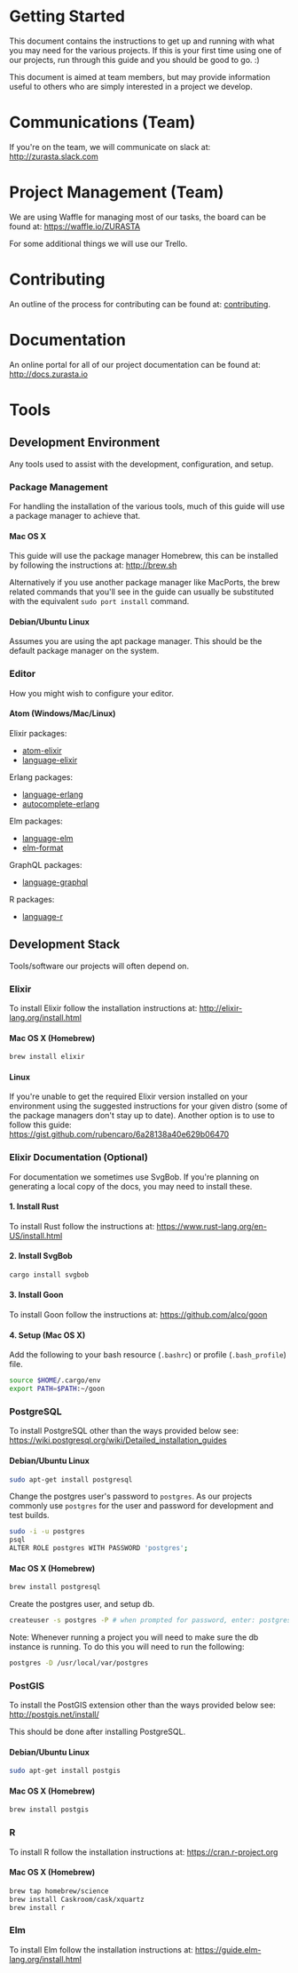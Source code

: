 Getting Started
===============

This document contains the instructions to get up and running with what you may need for the various projects. If this is your first time using one of our projects, run through this guide and you should be good to go. :)

This document is aimed at team members, but may provide information useful to others who are simply interested in a project we develop.


Communications (Team)
=====================

If you're on the team, we will communicate on slack at: http://zurasta.slack.com


Project Management (Team)
=========================

We are using Waffle for managing most of our tasks, the board can be found at: https://waffle.io/ZURASTA

For some additional things we will use our Trello.


Contributing
============

An outline of the process for contributing can be found at: [contributing](contributing.md).


Documentation
=============

An online portal for all of our project documentation can be found at: http://docs.zurasta.io


Tools
=====

Development Environment
-----------------------

Any tools used to assist with the development, configuration, and setup.


### Package Management

For handling the installation of the various tools, much of this guide will use a package manager to achieve that.

#### Mac OS X

This guide will use the package manager Homebrew, this can be installed by following the instructions at: http://brew.sh

Alternatively if you use another package manager like MacPorts, the brew related commands that you'll see in the guide can usually be substituted with the equivalent `sudo port install` command.

#### Debian/Ubuntu Linux

Assumes you are using the apt package manager. This should be the default package manager on the system.


### Editor

How you might wish to configure your editor.

#### Atom (Windows/Mac/Linux)

Elixir packages:

* [atom-elixir](https://atom.io/packages/atom-elixir)
* [language-elixir](https://atom.io/packages/language-elixir)

Erlang packages:

* [language-erlang](https://atom.io/packages/language-erlang)
* [autocomplete-erlang](https://atom.io/packages/autocomplete-erlang)

Elm packages:

* [language-elm](https://atom.io/packages/language-elm)
* [elm-format](https://atom.io/packages/elm-format)

GraphQL packages:

* [language-graphql](https://atom.io/packages/language-graphql)

R packages:

* [language-r](https://atom.io/packages/language-r)


Development Stack
-----------------

Tools/software our projects will often depend on.


### Elixir

To install Elixir follow the installation instructions at: http://elixir-lang.org/install.html

#### Mac OS X (Homebrew)

```bash
brew install elixir
```

#### Linux

If you're unable to get the required Elixir version installed on your environment using the suggested instructions for your given distro (some of the package managers don't stay up to date). Another option is to use to follow this guide: https://gist.github.com/rubencaro/6a28138a40e629b06470


### Elixir Documentation (Optional)

For documentation we sometimes use SvgBob. If you're planning on generating a local copy of the docs, you may need to install these.

#### 1. Install Rust

To install Rust follow the instructions at: https://www.rust-lang.org/en-US/install.html

#### 2. Install SvgBob

```bash
cargo install svgbob
```

#### 3. Install Goon

To install Goon follow the instructions at: https://github.com/alco/goon

#### 4. Setup (Mac OS X)

Add the following to your bash resource (`.bashrc`) or profile (`.bash_profile`) file.

```bash
source $HOME/.cargo/env
export PATH=$PATH:~/goon
```


### PostgreSQL

To install PostgreSQL other than the ways provided below see: https://wiki.postgresql.org/wiki/Detailed_installation_guides

#### Debian/Ubuntu Linux

```bash
sudo apt-get install postgresql
```

Change the postgres user's password to `postgres`. As our projects commonly use `postgres` for the user and password for development and test builds.

```bash
sudo -i -u postgres
psql
ALTER ROLE postgres WITH PASSWORD 'postgres';
```

#### Mac OS X (Homebrew)

```bash
brew install postgresql
```

Create the postgres user, and setup db.

```bash
createuser -s postgres -P # when prompted for password, enter: postgres
```

Note: Whenever running a project you will need to make sure the db instance is running. To do this you will need to run the following:

```bash
postgres -D /usr/local/var/postgres
```


### PostGIS

To install the PostGIS extension other than the ways provided below see: http://postgis.net/install/

This should be done after installing PostgreSQL.

#### Debian/Ubuntu Linux

```bash
sudo apt-get install postgis
```

#### Mac OS X (Homebrew)

```bash
brew install postgis
```


### R

To install R follow the installation instructions at: https://cran.r-project.org

#### Mac OS X (Homebrew)

```bash
brew tap homebrew/science
brew install Caskroom/cask/xquartz
brew install r
```


### Elm

To install Elm follow the installation instructions at: https://guide.elm-lang.org/install.html
